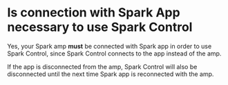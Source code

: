 # Is connection with Spark App necessary to use Spark Control
Yes, your Spark amp **must** be connected with Spark app in order to use Spark Control, since Spark Control connects to the app instead of the amp.

If the app is disconnected from the amp, Spark Control will also be disconnected until the next time Spark app is reconnected with the amp.